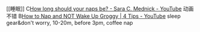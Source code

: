 [[睡眠]]
C[How long should your naps be? - Sara C. Mednick - YouTube](https://www.youtube.com/watch?v=BN9yqF6Um98)
	动画不错
B[How to Nap and NOT Wake Up Groggy | 4 Tips - YouTube](https://www.youtube.com/watch?v=q7F2mNWjzgM)
	sleep gear&don't worry, 10-20m, before 3pm, coffee nap

